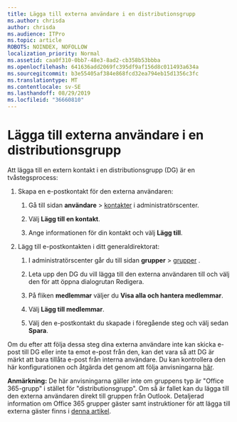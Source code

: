```yaml
---
title: Lägga till externa användare i en distributionsgrupp
ms.author: chrisda
author: chrisda
ms.audience: ITPro
ms.topic: article
ROBOTS: NOINDEX, NOFOLLOW
localization_priority: Normal
ms.assetid: caa0f310-0bb7-48e3-8ad2-cb358b53bbba
ms.openlocfilehash: 641636add2069fc395df9af156d8c011493a634a
ms.sourcegitcommit: b3e55405af384e868fcd32ea794eb15d1356c3fc
ms.translationtype: MT
ms.contentlocale: sv-SE
ms.lasthandoff: 08/29/2019
ms.locfileid: "36660810"
---
```

# <a name="add-external-users-to-a-distribution-group"></a>Lägga till externa användare i en distributionsgrupp

Att lägga till en extern kontakt i en distributionsgrupp (DG) är en tvåstegsprocess:
  
1. Skapa en e-postkontakt för den externa användaren:
    
    1. Gå till sidan **användare** > [kontakter](https://admin.microsoft.com/adminportal/home#/Contact) i administratörscenter. 
    
    2. Välj **Lägg till en kontakt**.
    
    3. Ange informationen för din kontakt och välj **Lägg till**.
    
2. Lägg till e-postkontakten i ditt generaldirektorat:
    
    1. I administratörscenter går du till sidan **grupper** > [grupper](https://admin.microsoft.com/adminportal/home#/groups) . 
    
    2. Leta upp den DG du vill lägga till den externa användaren till och välj den för att öppna dialogrutan Redigera.
    
    3. På fliken **medlemmar** väljer du **Visa alla och hantera medlemmar**. 
    
    4. Välj **Lägg till medlemmar**.
    
    5. Välj den e-postkontakt du skapade i föregående steg och välj sedan **Spara**.
    
Om du efter att följa dessa steg dina externa användare inte kan skicka e-post till DG eller inte ta emot e-post från den, kan det vara så att DG är märkt att bara tillåta e-post från interna användare. Du kan kontrollera den här konfigurationen och åtgärda det genom att följa anvisningarna [här](https://support.office.com/article/Fix-email-delivery-issues-for-error-code-5-7-133-in-Office-365-991abc19-7756-438f-abcb-39f69b80f284.aspx).
  
 **Anmärkning:** De här anvisningarna gäller inte om gruppens typ är "Office 365-grupp" i stället för "distributionsgrupp". Om så är fallet kan du lägga till den externa användaren direkt till gruppen från Outlook. Detaljerad information om Office 365 grupper gäster samt instruktioner för att lägga till externa gäster finns i [denna artikel](https://support.office.com/article/Guest-access-in-Office-365-Groups-bfc7a840-868f-4fd6-a390-f347bf51aff6.aspx).
  
